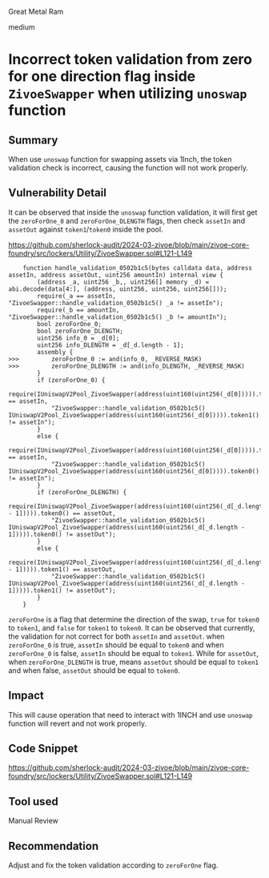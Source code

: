 Great Metal Ram

medium

# Incorrect token validation from zero for one direction flag inside `ZivoeSwapper` when utilizing `unoswap` function

## Summary

When use `unoswap` function for swapping assets via 1Inch, the token validation check is incorrect, causing the function will not work properly.

## Vulnerability Detail

It can be observed that inside the `unoswap` function validation, it will first get the `zeroForOne_0` and `zeroForOne_DLENGTH` flags, then check `assetIn` and `assetOut` against `token1`/`token0` inside the pool.

https://github.com/sherlock-audit/2024-03-zivoe/blob/main/zivoe-core-foundry/src/lockers/Utility/ZivoeSwapper.sol#L121-L149

```solidity
    function handle_validation_0502b1c5(bytes calldata data, address assetIn, address assetOut, uint256 amountIn) internal view {
        (address _a, uint256 _b,, uint256[] memory _d) = abi.decode(data[4:], (address, uint256, uint256, uint256[]));
        require(_a == assetIn, "ZivoeSwapper::handle_validation_0502b1c5() _a != assetIn");
        require(_b == amountIn, "ZivoeSwapper::handle_validation_0502b1c5() _b != amountIn");
        bool zeroForOne_0;
        bool zeroForOne_DLENGTH;
        uint256 info_0 = _d[0];
        uint256 info_DLENGTH = _d[_d.length - 1];
        assembly {
>>>         zeroForOne_0 := and(info_0, _REVERSE_MASK)
>>>         zeroForOne_DLENGTH := and(info_DLENGTH, _REVERSE_MASK)
        }
        if (zeroForOne_0) {
         require(IUniswapV2Pool_ZivoeSwapper(address(uint160(uint256(_d[0])))).token1() == assetIn,
            "ZivoeSwapper::handle_validation_0502b1c5() IUniswapV2Pool_ZivoeSwapper(address(uint160(uint256(_d[0])))).token1() != assetIn");
        }
        else {
            require(IUniswapV2Pool_ZivoeSwapper(address(uint160(uint256(_d[0])))).token0() == assetIn,
            "ZivoeSwapper::handle_validation_0502b1c5() IUniswapV2Pool_ZivoeSwapper(address(uint160(uint256(_d[0])))).token0() != assetIn");
        }
        if (zeroForOne_DLENGTH) {
            require(IUniswapV2Pool_ZivoeSwapper(address(uint160(uint256(_d[_d.length - 1])))).token0() == assetOut,
            "ZivoeSwapper::handle_validation_0502b1c5() IUniswapV2Pool_ZivoeSwapper(address(uint160(uint256(_d[_d.length - 1])))).token0() != assetOut");
        }
        else {
            require(IUniswapV2Pool_ZivoeSwapper(address(uint160(uint256(_d[_d.length - 1])))).token1() == assetOut,
            "ZivoeSwapper::handle_validation_0502b1c5() IUniswapV2Pool_ZivoeSwapper(address(uint160(uint256(_d[_d.length - 1])))).token1() != assetOut");
        }
    }
```

`zeroForOne` is a flag that determine the direction of the swap, `true` for `token0` to `token1`, and  `false` for `token1` to `token0`. It can be observed that currently, the validation for not correct for both `assetIn` and `assetOut`. when `zeroForOne_0` is true, `assetIn` should be equal to `token0` and when `zeroForOne_0` is false, `assetIn` should be equal to `token1`. While for `assetOut`, when `zeroForOne_DLENGTH` is true, means `assetOut` should be equal to `token1` and when false, `assetOut` should be equal to `token0`.

## Impact

This will cause operation that need to interact with 1INCH and use `unoswap` function will revert and not work properly.

## Code Snippet

https://github.com/sherlock-audit/2024-03-zivoe/blob/main/zivoe-core-foundry/src/lockers/Utility/ZivoeSwapper.sol#L121-L149

## Tool used

Manual Review

## Recommendation

Adjust and fix the token validation according to `zeroForOne` flag.
